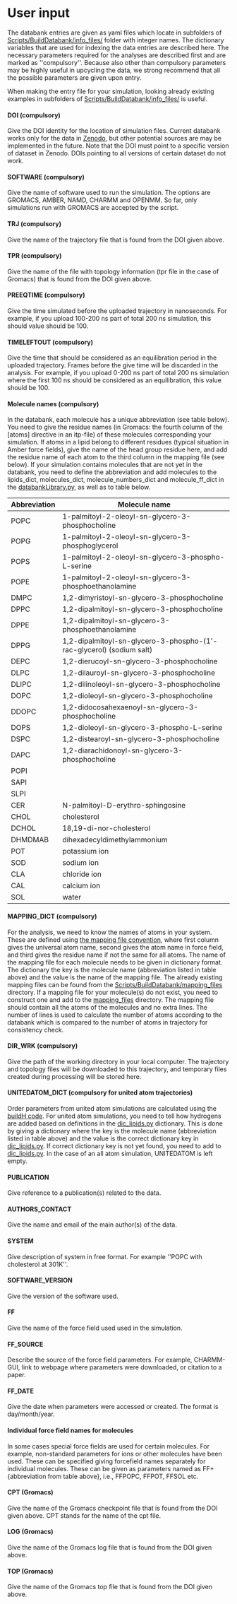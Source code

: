 # User input
The databank entries are given as yaml files which locate in subfolders of [Scripts/BuildDatabank/info_files/](https://github.com/NMRLipids/Databank/blob/main/Scripts/BuildDatabank/info_files/) folder with integer names.
The dictionary variables that are used for indexing the data entries are described here.
The necessary parameters required for the analyses are described first and are marked as ''compulsory''. 
Because also other than compulsory parameters may be highly useful in upcycling the data, we strong recommend that all the possible parameters are given upon entry.

When making the entry file for your simulation, looking already existing examples in 
subfolders of [Scripts/BuildDatabank/info_files/](https://github.com/NMRLipids/Databank/blob/main/Scripts/BuildDatabank/info_files/) is useful.

#### DOI (compulsory)
Give the DOI identity for the location of simulation files. 
Current databank works only for the data in [Zenodo](www.zenodo.org), but other potential sources are may be implemented in the future. 
Note that the DOI must point to a specific version of dataset in Zenodo. DOIs pointing to all versions of certain dataset do not work.

#### SOFTWARE (compulsory)
Give the name of software used to run the simulation. The options are GROMACS, AMBER, NAMD, CHARMM and OPENMM. So far, only simulations run with GROMACS are accepted by the script.

#### TRJ (compulsory)
Give the name of the trajectory file that is found from the DOI given above.

#### TPR (compulsory)
Give the name of the file with topology information (tpr file in the case of Gromacs) that is found from the DOI given above.

#### PREEQTIME (compulsory)
Give the time simulated before the uploaded trajectory in nanoseconds. For example, if you upload 100-200 ns part of total 200 ns simulation, this should value should be 100.

#### TIMELEFTOUT (compulsory)
Give the time that should be considered as an equilibration period in the uploaded trajectory. Frames before the give time will be discarded in the analysis. 
For example, if you upload 0-200 ns part of total 200 ns simulation where the first 100 ns should be considered as an equilibration, this value should be 100.

#### Molecule names (compulsory)
In the databank, each molecule has a unique abbreviation (see table below). 
You need to give the residue names (in Gromacs: the fourth column of the \[atoms\] directive in an itp-file) of these molecules corresponding your simulation.
If atoms in a lipid belong to different residues (typical situation in Amber force fields), 
give the name of the head group residue here, and add the residue name of each atom to the third column in the mapping file (see below). 
If your simulation contains molecules that are not yet in the databank, you need to define the abbreviation and add molecules 
to the lipids\_dict, molecules\_dict, molecule\_numbers\_dict and molecule\_ff\_dict in 
the [databankLibrary.py](https://github.com/NMRLipids/Databank/blob/main/Scripts/BuildDatabank/databankLibrary.py), as well as to table below. 

Abbreviation | Molecule name 
------------ | -------------
POPC |  1-palmitoyl-2-oleoyl-sn-glycero-3-phosphocholine
POPG |  1-palmitoyl-2-oleoyl-sn-glycero-3-phosphoglycerol
POPS | 1-palmitoyl-2-oleoyl-sn-glycero-3-phospho-L-serine
POPE | 1-palmitoyl-2-oleoyl-sn-glycero-3-phosphoethanolamine
DMPC | 1,2-dimyristoyl-sn-glycero-3-phosphocholine
DPPC | 1,2-dipalmitoyl-sn-glycero-3-phosphocholine
DPPE | 1,2-dipalmitoyl-sn-glycero-3-phosphoethanolamine
DPPG | 1,2-dipalmitoyl-sn-glycero-3-phospho-(1'-rac-glycerol) (sodium salt)
DEPC | 1,2-dierucoyl-sn-glycero-3-phosphocholine
DLPC | 1,2-dilauroyl-sn-glycero-3-phosphocholine
DLIPC| 1,2-dilinoleoyl-sn-glycero-3-phosphocholine
DOPC | 1,2-dioleoyl-sn-glycero-3-phosphocholine
DDOPC| 1,2-didocosahexaenoyl-sn-glycero-3-phosphocholine
DOPS | 1,2-dioleoyl-sn-glycero-3-phospho-L-serine
DSPC | 1,2-distearoyl-sn-glycero-3-phosphocholine
DAPC | 1,2-diarachidonoyl-sn-glycero-3-phosphocholine
POPI | 
SAPI | 
SLPI | 
CER  | N-palmitoyl-D-erythro-sphingosine
CHOL | cholesterol 
DCHOL | 18,19-di-nor-cholesterol
DHMDMAB | dihexadecyldimethylammonium 
POT | potassium ion 
SOD | sodium ion 
CLA | chloride ion
CAL | calcium ion 
SOL | water 
    
#### MAPPING\_DICT (compulsory)
For the analysis, we need to know the names of atoms in your system.
These are defined using [the mapping file convention](\url{http://nmrlipids.blogspot.com/2015/03/mapping-scheme-for-lipid-atom-names-for.html}), 
where first column gives the universal atom name, second gives the atom name in force field, and third gives the residue name if not the same for all atoms.
The name of the mapping file for each molecule needs to be given in dictionary format. The dictionary the key is 
the molecule name (abbreviation listed in table above) and the value is the name of the mapping file. 
The already existing mapping files can be found from the 
[Scripts/BuildDatabank/mapping_files](https://github.com/NMRLipids/Databank/tree/main/Scripts/BuildDatabank/mapping_files)
directory. 
If a mapping file for your molecule(s) do not exist, you need to construct one and add to 
the [mapping\_files](https://github.com/NMRLipids/Databank/tree/main/Scripts/BuildDatabank/mapping_files) directory.
The mapping file should contain all the atoms of the molecules and no extra lines. 
The number of lines is used to calculate the number of atoms according to the databank which is compared to the number of atoms in trajectory for consistency check.

#### DIR\_WRK (compulsory)
Give the path of the working directory in your local computer. The trajectory and topology files will be downloaded to this trajectory, and temporary files created during processing will be stored here. 


#### UNITEDATOM\_DICT (compulsory for united atom trajectories)
Order parameters from united atom simulations are calculated using the [buildH code](https://github.com/patrickfuchs/buildH). 
For united atom simulations, you need to tell how hydrogens are added based on definitions in 
the [dic\_lipids.py](https://github.com/NMRLipids/Databank/blob/main/Scripts/BuildDatabank/dic_lipids.py) dictionary. 
This is done by giving a dictionary where the key is the molecule name (abbreviation listed in table above) 
and the value is the correct dictionary key in [dic\_lipids.py](https://github.com/NMRLipids/Databank/blob/main/Scripts/BuildDatabank/dic_lipids.py). 
If correct dictionary key is not yet found, you need to add to [dic\_lipids.py](https://github.com/NMRLipids/Databank/blob/main/Scripts/BuildDatabank/dic_lipids.py). 
In the case of an all atom simulation, UNITEDATOM is left empty.

#### PUBLICATION
Give reference to a publication(s) related to the data.

#### AUTHORS\_CONTACT
Give the name and email of the main author(s) of the data.

#### SYSTEM
Give description of system in free format. For example ''POPC with cholesterol at 301K''.

#### SOFTWARE\_VERSION
Give the version of the software used.

#### FF
Give the name of the force field used used in the simulation.

#### FF\_SOURCE
Describe the source of the force field parameters. For example, CHARMM-GUI, link to webpage where parameters were downloaded, or citation to a paper.

#### FF\_DATE
Give the date when parameters were accessed or created. The format is day/month/year.

#### Individual force field names for molecules
In some cases special force fields are used for certain molecules. For example, non-standard parameters for ions or other molecules have been used. These can be specified giving forcefield names separately for individual molecules. These can be given as parameters named as
FF+{abbreviation from table above}, i.e., FFPOPC, FFPOT, FFSOL etc.

#### CPT (Gromacs)
Give the name of the Gromacs checkpoint file that is found from the DOI given above.
CPT stands for the name of the cpt file. 

#### LOG (Gromacs)
Give the name of the Gromacs log file that is found from the DOI given above.

#### TOP (Gromacs)
Give the name of the Gromacs top file that is found from the DOI given above.
